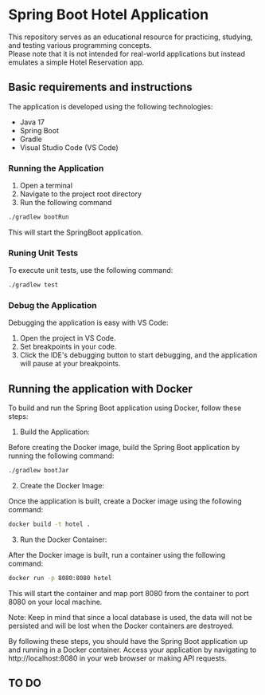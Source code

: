 # Spring Boot Hotel Application
This repository serves as an educational resource for practicing, studying, and testing various programming concepts. <br>
Please note that it is not intended for real-world applications but instead emulates a simple Hotel Reservation app.

## Basic requirements and instructions
The application is developed using the following technologies:

- Java 17
- Spring Boot
- Gradle
- Visual Studio Code (VS Code)

### Running the Application
1. Open a terminal
2. Navigate to the project root directory
3. Run the following command
``` bash
./gradlew bootRun
```
This will start the SpringBoot application.

### Runing Unit Tests
To execute unit tests, use the following command: 
``` bash
./gradlew test
```


### Debug the Application
Debugging the application is easy with VS Code:
1. Open the project in VS Code.
2. Set breakpoints in your code.
3. Click the IDE's debugging button to start debugging, and the application will pause at your breakpoints.

## Running the application with Docker
To build and run the Spring Boot application using Docker, follow these steps:

1. Build the Application:
   
Before creating the Docker image, build the Spring Boot application by running the following command:
``` bash
./gradlew bootJar
```
2. Create the Docker Image:
   
Once the application is built, create a Docker image using the following command:
``` bash
docker build -t hotel .
```
3. Run the Docker Container:
   
After the Docker image is built, run a container using the following command:
``` bash
docker run -p 8080:8080 hotel
```
This will start the container and map port 8080 from the container to port 8080 on your local machine.

Note: Keep in mind that since a local database is used, the data will not be persisted and will be lost when the Docker containers are destroyed.

By following these steps, you should have the Spring Boot application up and running in a Docker container. Access your application by navigating to http://localhost:8080 in your web browser or making API requests.

## TO DO
